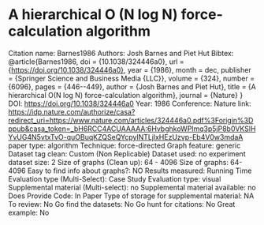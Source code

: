 # A hierarchical O (N log N) force-calculation algorithm

Citation name: Barnes1986
Authors: Josh Barnes and Piet Hut
Bibtex: @article{Barnes1986,
doi = {10.1038/324446a0},
url = {https://doi.org/10.1038/324446a0},
year = {1986},
month = dec,
publisher = {Springer Science and Business Media {LLC}},
volume = {324},
number = {6096},
pages = {446--449},
author = {Josh Barnes and Piet Hut},
title = {A hierarchical O(N log N) force-calculation algorithm},
journal = {Nature}
}
DOI: https://doi.org/10.1038/324446a0
Year: 1986
Conference: Nature
link: https://idp.nature.com/authorize/casa?redirect_uri=https://www.nature.com/articles/324446a0.pdf%3Forigin%3Dppub&casa_token=_bH6RCC4ACUAAAAA:6HvbghkoWPlmq3p5jP8b0VKSlHYvUG4N5vtxTvO-quOBuqKZQSeQYcpylNTLjlxHEzUzvp-Eb4V0w3mdaA
paper type: algorithm
Technique: force-directed
Graph feature: generic
Dataset tag clean: Custom (Non Replicable)
Dataset used: no experiment
dataset size: 2
Size of graphs (Clean up): 64 - 4096
Size of graphs: 64-4096
Easy to find info about graphs?: NO
Results measured: Running Time
Evaluation type (Multi-Select): Case Study
Evaluation type: visual
Supplemental material (Multi-select): no
Supplemental material available: no
Does Provide Code: In Paper
Type of storage for supplemental material: NA
To review: No
Go find the datasets: No
Go hunt for citations: No
Great example: No